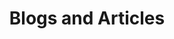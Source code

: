 ---
layout: list
title: Blogs and Articles
description: >
  Below is a summary of all currently posted blogs. Enjoy.
grouped: false
---
